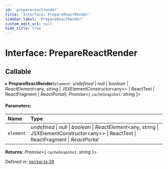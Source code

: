 ```yaml
---
id: 'preparereactrender'
title: 'Interface: PrepareReactRender'
sidebar_label: 'PrepareReactRender'
custom_edit_url: null
hide_title: true
---
```


# Interface: PrepareReactRender

## Callable

▸ **PrepareReactRender**(`element`: _undefined_ \| _null_ \| _boolean_ \| _ReactElement_<any, string \| JSXElementConstructor<any\>\> \| ReactText \| ReactFragment \| _ReactPortal_): _Promise_<{ `cacheSnapshot`: _string_ }\>

#### Parameters:

| Name      | Type                                                                                                                                             |
| :-------- | :----------------------------------------------------------------------------------------------------------------------------------------------- |
| `element` | _undefined_ \| _null_ \| _boolean_ \| _ReactElement_<any, string \| JSXElementConstructor<any\>\> \| ReactText \| ReactFragment \| _ReactPortal_ |

**Returns:** _Promise_<{ `cacheSnapshot`: _string_ }\>

Defined in: [ssr/ssr.ts:38](https://github.com/gqless/gqless/blob/master/packages/react/src/ssr/ssr.ts#L38)
